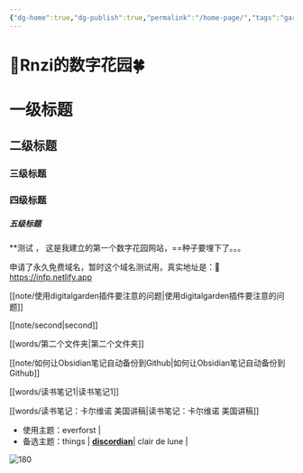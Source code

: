```yaml
---
{"dg-home":true,"dg-publish":true,"permalink":"/home-page/","tags":"gardenEntry","dgHomeLink":true,"dgPassFrontmatter":true,"dgShowBacklinks":false,"dgShowLocalGraph":true,"dgShowInlineTitle":true}
---
```




# 🌱Rnzi的数字花园🍀
# 一级标题
## 二级标题
### 三级标题
### 四级标题
##### 五级标题

**测试 ， 这是我建立的第一个数字花园网站，==种子要埋下了。。。

申请了永久免费域名，暂时这个域名测试用，真实地址是：💎 https://infp.netlify.app

[[note/使用digitalgarden插件要注意的问题|使用digitalgarden插件要注意的问题]]

[[note/second|second]]

[[words/第二个文件夹|第二个文件夹]]

[[note/如何让Obsidian笔记自动备份到Github|如何让Obsidian笔记自动备份到Github]]

[[words/读书笔记1|读书笔记1]]

[[words/读书笔记：卡尔维诺 美国讲稿|读书笔记：卡尔维诺 美国讲稿]]

- 使用主题：everforst |
- 备选主题：things | **[discordian](https://github.com/radekkozak/discordian)**|  clair de lune |
  
![180](https://s2.loli.net/2022/08/07/d5ThCXnBtNQjimf.gif)